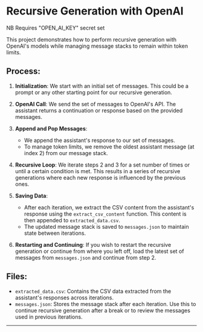 # Recursive Generation with OpenAI

NB Requires "OPEN_AI_KEY" secret set

This project demonstrates how to perform recursive generation with OpenAI's models while managing message stacks to remain within token limits.

## Process:

1. **Initialization**: We start with an initial set of messages. This could be a prompt or any other starting point for our recursive generation.

2. **OpenAI Call**: We send the set of messages to OpenAI's API. The assistant returns a continuation or response based on the provided messages.

3. **Append and Pop Messages**: 
   - We append the assistant's response to our set of messages.
   - To manage token limits, we remove the oldest assistant message (at index 2) from our message stack.

4. **Recursive Loop**: We iterate steps 2 and 3 for a set number of times or until a certain condition is met. This results in a series of recursive generations where each new response is influenced by the previous ones.

5. **Saving Data**:
   - After each iteration, we extract the CSV content from the assistant's response using the `extract_csv_content` function. This content is then appended to `extracted_data.csv`.
   - The updated message stack is saved to `messages.json` to maintain state between iterations.

6. **Restarting and Continuing**: If you wish to restart the recursive generation or continue from where you left off, load the latest set of messages from `messages.json` and continue from step 2.

## Files:

- `extracted_data.csv`: Contains the CSV data extracted from the assistant's responses across iterations.
- `messages.json`: Stores the message stack after each iteration. Use this to continue recursive generation after a break or to review the messages used in previous iterations.
---